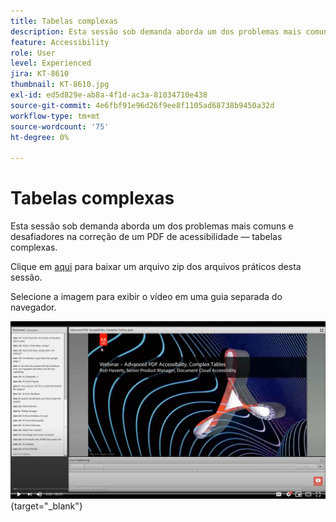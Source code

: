 ```yaml
---
title: Tabelas complexas
description: Esta sessão sob demanda aborda um dos problemas mais comuns e desafiadores na correção de um PDF de acessibilidade — tabelas complexas
feature: Accessibility
role: User
level: Experienced
jira: KT-8610
thumbnail: KT-8610.jpg
exl-id: ed5d829e-ab8a-4f1d-ac3a-81034710e438
source-git-commit: 4e6fbf91e96d26f9ee8f1105ad68738b9450a32d
workflow-type: tm+mt
source-wordcount: '75'
ht-degree: 0%

---
```


# Tabelas complexas

Esta sessão sob demanda aborda um dos problemas mais comuns e desafiadores na correção de um PDF de acessibilidade — tabelas complexas.

Clique em [aqui](../assets/accessibilitysession3.zip) para baixar um arquivo zip dos arquivos práticos desta sessão.

Selecione a imagem para exibir o vídeo em uma guia separada do navegador.

[![Vídeo da sessão 3](../assets/Accessibilitysession3_YT.png)](https://youtu.be/kcM_jyHGd6Y){target="_blank"}
